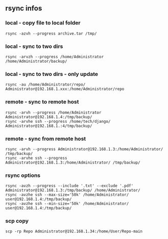 ## rsync infos


### local - copy file to local folder
```  
rsync -azvh --progress archive.tar /tmp/
``` 

### local - sync to two dirs
```    
rsync -arvzh --progress /home/Administrator /home/Administrator/backup/
``` 

### local - sync to two dirs - only update
```  
rsync -au /home/Administrator/repo/ Administrator@192.168.1.xxx:/home/Administrator/repo
``` 

### remote - sync to remote host
```    
rsync -arvh --progress /home/Administrator Administrator@192.168.1.4:/tmp/backup/
rsync -arvhe ssh --progress /home/tech/django/ Administrator@192.168.1.:4/tmp/backup/ 
``` 

### remote - sync from remote host  
``` 
rsync -arvh --progress Administrator@192.168.1.3:/home/Administrator/ /tmp/backup/
rsync -arvhe ssh --progress Administrator@192.168.1.3:/home/Administrator/ /tmp/backup/ 
``` 

### rsync options    
``` 
rsync -avzh --progress --include '.txt' --exclude '.pdf' Administrator@192.168.1.3:/tmp/backup/ /home/Administrator/
rsync -avzhe ssh --max-size='50k' /home/Administrator/ user@192.168.1.4:/tmp/backup/ 
rsync -avzhe ssh --min-size='50k' /home/Administrator/ user@192.168.1.4:/tmp/backup/ 
``` 

### scp copy
``` 
scp -rp Repo Administrator@192.168.1.34:/home/User/Repo-main
``` 